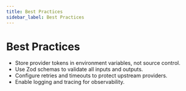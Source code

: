 ```yaml
---
title: Best Practices
sidebar_label: Best Practices
---
```


# Best Practices

- Store provider tokens in environment variables, not source control.
- Use Zod schemas to validate all inputs and outputs.
- Configure retries and timeouts to protect upstream providers.
- Enable logging and tracing for observability.
